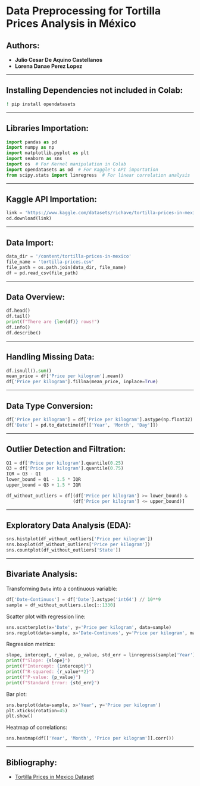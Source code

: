 # Data Preprocessing for Tortilla Prices Analysis in México

## Authors:
- **Julio Cesar De Aquino Castellanos**
- **Lorena Danae Perez Lopez**


---

## Installing Dependencies not included in Colab:
```bash
! pip install opendatasets
```

---

## Libraries Importation:
```python
import pandas as pd
import numpy as np
import matplotlib.pyplot as plt
import seaborn as sns
import os  # For Kernel manipulation in Colab
import opendatasets as od  # For Kaggle's API importation
from scipy.stats import linregress  # For linear correlation analysis
```

---

## Kaggle API Importation:
```python
link = 'https://www.kaggle.com/datasets/richave/tortilla-prices-in-mexico'
od.download(link)
```

---

## Data Import:
```python
data_dir = '/content/tortilla-prices-in-mexico'
file_name = 'tortilla-prices.csv'
file_path = os.path.join(data_dir, file_name)
df = pd.read_csv(file_path)
```

---

## Data Overview:
```python
df.head()
df.tail()
print(f"There are {len(df)} rows!")
df.info()
df.describe()
```

---

## Handling Missing Data:
```python
df.isnull().sum()
mean_price = df['Price per kilogram'].mean()
df['Price per kilogram'].fillna(mean_price, inplace=True)
```

---

## Data Type Conversion:
```python
df['Price per kilogram'] = df['Price per kilogram'].astype(np.float32)
df['Date'] = pd.to_datetime(df[['Year', 'Month', 'Day']])
```

---

## Outlier Detection and Filtration:
```python
Q1 = df['Price per kilogram'].quantile(0.25)
Q3 = df['Price per kilogram'].quantile(0.75)
IQR = Q3 - Q1
lower_bound = Q1 - 1.5 * IQR
upper_bound = Q3 + 1.5 * IQR

df_without_outliers = df[(df['Price per kilogram'] >= lower_bound) & 
                         (df['Price per kilogram'] <= upper_bound)]
```

---

## Exploratory Data Analysis (EDA):
```python
sns.histplot(df_without_outliers['Price per kilogram'])
sns.boxplot(df_without_outliers['Price per kilogram'])
sns.countplot(df_without_outliers['State'])
```

---

## Bivariate Analysis:
Transforming `Date` into a continuous variable:
```python
df['Date-Continuos'] = df['Date'].astype('int64') // 10**9
sample = df_without_outliers.iloc[::1330]
```

Scatter plot with regression line:
```python
sns.scatterplot(x='Date', y='Price per kilogram', data=sample)
sns.regplot(data=sample, x='Date-Continuos', y='Price per kilogram', marker='o')
```

Regression metrics:
```python
slope, intercept, r_value, p_value, std_err = linregress(sample['Year'], sample['Price per kilogram'])
print(f"Slope: {slope}")
print(f"Intercept: {intercept}")
print(f"R-squared: {r_value**2}")
print(f"P-value: {p_value}")
print(f"Standard Error: {std_err}")
```

Bar plot:
```python
sns.barplot(data=sample, x='Year', y='Price per kilogram')
plt.xticks(rotation=45)
plt.show()
```

Heatmap of correlations:
```python
sns.heatmap(df[['Year', 'Month', 'Price per kilogram']].corr())
```

---

## Bibliography:
- [Tortilla Prices in Mexico Dataset](https://www.kaggle.com/datasets/richave/tortilla-prices-in-mexico)
